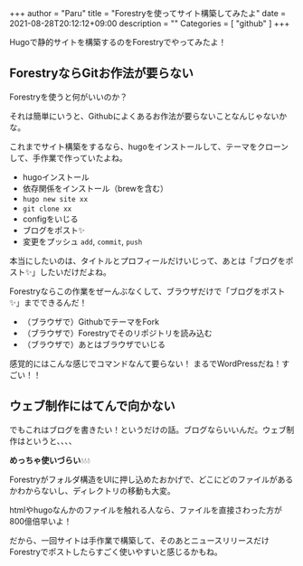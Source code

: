+++
author = "Paru"
title = "Forestryを使ってサイト構築してみたよ"
date = 2021-08-28T20:12:12+09:00
description = ""
Categories = [ "github" ]
+++

Hugoで静的サイトを構築するのをForestryでやってみたよ！

<!--more-->

## ForestryならGitお作法が要らない

Forestryを使うと何がいいのか？

それは簡単にいうと、Githubによくあるお作法が要らないことなんじゃないかな。

これまでサイト構築をするなら、hugoをインストールして、テーマをクローンして、手作業で作っていたよね。

- hugoインストール
- 依存関係をインストール（brewを含む）
- `hugo new site xx`
- `git clone xx`
- configをいじる
- ブログをポスト✨
- 変更をプッシュ `add`, `commit`, `push`

本当にしたいのは、タイトルとプロフィールだけいじって、あとは「ブログをポスト✨」したいだけだよね。

Forestryならこの作業をぜーんぶなくして、ブラウザだけで「ブログをポスト✨」までできるんだ！

- （ブラウザで）GithubでテーマをFork
- （ブラウザで）Forestryでそのリポジトリを読み込む
- （ブラウザで）あとはブラウザでいじる

感覚的にはこんな感じでコマンドなんて要らない！ まるでWordPressだね！すごい！！


## ウェブ制作にはてんで向かない

でもこれはブログを書きたい！というだけの話。ブログならいいんだ。ウェブ制作はというと、、、、


**めっちゃ使いづらい**💧💧💧


Forestryがフォルダ構造をUIに押し込めたおかげで、どこにどのファイルがあるかわからないし、ディレクトリの移動も大変。

htmlやhugoなんかのファイルを触れる人なら、ファイルを直接さわった方が800億倍早いよ！

だから、一回サイトは手作業で構築して、そのあとニュースリリースだけForestryでポストしたらすごく使いやすいと感じるかもね。
